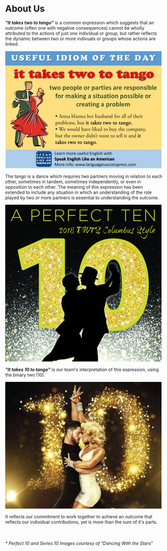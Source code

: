 # About Us

**_"It takes two to tango"_** is a common expression which suggests that an outcome
(often one with negative consequences) cannot be wholly attributed to the actions 
of just one individual or group, but rather reflects the dynamic between two or more
indivuals or groups whose actions are linked.

<img src="/images/It takes two to tango.jpg" width="500" />

The tango is a dance which requires two partners moving in relation to each other, 
sometimes in tandem, sometimes independently, or even in opposition to each other.
The meaning of this expression has been extended to include any situation in which
an understanding of the role played by two or more partners is essential to 
understanding the outcome.

  <img src="/images/DWTSLogo2018.jpg" width="500" />

**_"It takes 10 to tango"_** is our team's interpretation of this expression, 
using the binary two (10).

  <img src="/images/10 to Tango.jpg"  width="500" />

It reflects our commitment to work together to achieve an outcome that reflects
our individual contributions, yet is more than the sum of it's parts.
   \
   \
   \
   \
_* Perfect 10 and Series 10 Images courtesy of "Dancing With the Stars"_

